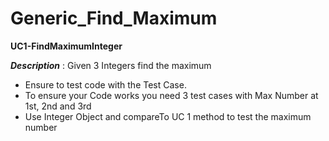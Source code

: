 # Generic_Find_Maximum

**UC1-FindMaximumInteger**

**_Description_** : Given 3 Integers find the maximum
- Ensure to test code with the Test Case.
- To ensure your Code works you need 3 test cases with Max Number at 1st, 2nd and 3rd
- Use Integer Object and compareTo UC 1 method to test the maximum number